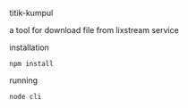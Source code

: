 titik-kumpul

a tool for download file from lixstream service

installation

```
npm install
```

running

```
node cli
```
